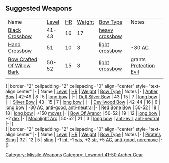 ## Suggested Weapons

|                                                                     |                                  |                           |                                    |                                                        |                                                      |
|---------------------------------------------------------------------|----------------------------------|---------------------------|------------------------------------|--------------------------------------------------------|------------------------------------------------------|
| Name                                                                | [Level](Object_Level "wikilink") | [HR](Hit_Roll "wikilink") | [Weight](Object_Weight "wikilink") | [Bow Type](:Category:Bows "wikilink")                  | Notes                                                |
| [Black Crossbow](Black_Crossbow "wikilink")                         | 41-43                            | 16                        | 17                                 | [heavy crossbow](:Category:Heavy_Crossbows "wikilink") |                                                      |
| [Hand Crossbow](Hand_Crossbow "wikilink")                           | 51                               | 10                        | 3                                  | [light crossbow](:Category:Light_Crossbows "wikilink") | -30 [AC](Armor_Class "wikilink")                     |
| [Bow Crafted Of Willow Bark](Bow_Crafted_Of_Willow_Bark "wikilink") | 50-52                            | 15                        | 3                                  | [light crossbow](:Category:Light_Crossbows "wikilink") | grants [Protection Evil](Protection_Evil "wikilink") |
|                                                                     |                                  |                           |                                    |                                                        |                                                      |

  
{\| border="2" cellpadding="2" cellspacing="0" align="center"
style="text-align:center" \|- \| Name \|
[Level](Object_Level "wikilink") \| [HR](Hit_Roll "wikilink") \|
[Weight](Object_Weight "wikilink") \| [Bow
Type](:Category:Bows "wikilink") \| Notes \|- \| [Antler
Bow](Antler_Bow "wikilink") \| 42-49 \| 8 \| 5 \| [long
bow](:Category:Long_Bows "wikilink") \| \|- \| [Dull Silver
Bow](Dull_Silver_Bow "wikilink") \| 43 \| 15 \| 7 \| [long
bow](:Category:Long_Bows "wikilink") \| \|- \| [Silver
Bow](Silver_Bow "wikilink") \| 43 \| 15 \| 7 \| [long
bow](:Category:Long_Bows "wikilink") \| \|- \| [Devilwood
Bow](Devilwood_Bow "wikilink") \| 42-44 \| 16 \| 6 \| [long
bow](:Category:Long_Bows "wikilink") \| -30
[AC](Armor_Class "wikilink"), [anti-good](Anti-Good_Flag "wikilink"),
[anti-neutral](Anti-Neutral_Flag "wikilink") \|- \| [Red Bone
Bow](Red_Bone_Bow "wikilink") \| 50-52 \| 18 \| 18 \| [long
bow](:Category:Long_Bows "wikilink") \| +150
[moves](Move_Points "wikilink") \|- \| [Bow Of
Aranor](Bow_Of_Aranor "wikilink") \| 50-52 \| 19 \| 12 \| [long
bow](:Category:Long_Bows "wikilink") \| +2 [dex](Dexterity "wikilink")
\|- \| [Moonlight Arc](Moonlight_Arc "wikilink") \| 50-52 \| 21 \| 3 \|
[long bow](:Category:Long_Bows "wikilink") \|
[anti-evil](Anti-Evil_Flag "wikilink"),
[anti-neutral](Anti-Neutral_Flag "wikilink") \|- \|}  
{\| border="2" cellpadding="2" cellspacing="0" align="center"
style="text-align:center" \|- \| Name \|
[Level](Object_Level "wikilink") \| [HR](Hit_Roll "wikilink") \|
[Weight](Object_Weight "wikilink") \| [Bow
Type](:Category:Bows "wikilink") \| Notes \|- \| [Pirate's
Sling](Pirate's_Sling "wikilink") \| 32 \| 12 \| 5 \|
[sling](:Category:Slings "wikilink") \| -1
[int](Intelligence "wikilink"), -1 [wis](Wisdom "wikilink"), +2
[str](Strength "wikilink"), +5 [AC](Armor_Class "wikilink"),
[anti-good](Anti-Good_Flag "wikilink"),
[noremove](Noremove_Flag "wikilink") \|- \|}

[Category: Missile Weapons](Category:_Missile_Weapons "wikilink")
[Category: Lowmort 41-50 Archer
Gear](Category:_Lowmort_41-50_Archer_Gear "wikilink")
